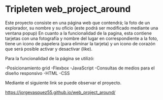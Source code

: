 # Tripleten web_project_around
Este proyecto consiste en una página web que contendrá; la foto de un explorador, su nombre y su oficio (este podrá ser modificado mediante una ventana popup) En cuanto a la funcionalidad de la pagina, esta contiene tarjetas con una fotografía y nombre del lugar en correspondiente a la foto, tiene un icono de papelera (para eliminar la tarjeta) y un icono de corazón que será posible activar y desactivar (like).


Para la funcionalidad de la página se utilizó:


-Posicionamiento grid
-Flexbox
-JavaScript
-Consultas de medios para el diseño responsivo
-HTML
-CSS


Mediante el siguiente link se puede observar el proyecto.

https://jorgevasquez55.github.io/web_project_around/
